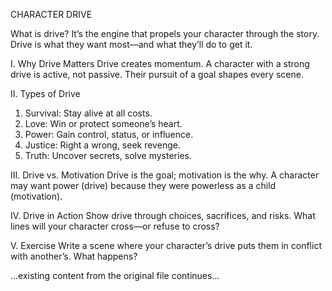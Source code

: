 CHARACTER DRIVE

What is drive? It’s the engine that propels your character through the story. Drive is what they want most—and what they’ll do to get it.

I. Why Drive Matters
Drive creates momentum. A character with a strong drive is active, not passive. Their pursuit of a goal shapes every scene.

II. Types of Drive
1. Survival: Stay alive at all costs.
2. Love: Win or protect someone’s heart.
3. Power: Gain control, status, or influence.
4. Justice: Right a wrong, seek revenge.
5. Truth: Uncover secrets, solve mysteries.

III. Drive vs. Motivation
Drive is the goal; motivation is the why. A character may want power (drive) because they were powerless as a child (motivation).

IV. Drive in Action
Show drive through choices, sacrifices, and risks. What lines will your character cross—or refuse to cross?

V. Exercise
Write a scene where your character’s drive puts them in conflict with another’s. What happens?

...existing content from the original file continues...
